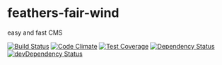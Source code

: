 # feathers-fair-wind
easy and fast CMS

[![Build Status](https://travis-ci.org/ser-di/feathers-fair-wind.svg?branch=master)](https://travis-ci.org/ser-di/feathers-fair-wind)
[![Code Climate](https://codeclimate.com/github/ser-di/feathers-fair-wind.png)](https://codeclimate.com/github/ser-di/feathers-fair-wind)
[![Test Coverage](https://codeclimate.com/github/ser-di/feathers-fair-wind/badges/coverage.svg)](https://codeclimate.com/github/ser-di/feathers-fair-wind/coverage)
[![Dependency Status](https://david-dm.org/ser-di/feathers-fair-wind.svg)](https://david-dm.org/ser-di/feathers-fair-wind)
[![devDependency Status](https://david-dm.org/ser-di/feathers-fair-wind/dev-status.svg)](https://david-dm.org/ser-di/feathers-fair-wind/?type=dev)